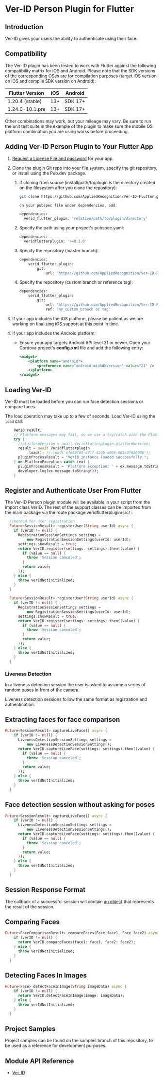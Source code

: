 # Ver-ID Person Plugin for Flutter

## Introduction

Ver-ID gives your users the ability to authenticate using their face.

## Compatibility 

The Ver-ID plugin has been tested to work with Flutter against the following compatibility matrix for iOS and Android.  Please note that the SDK versions of the corresponding OSes are for compilation purposes (target iOS version on iOS and compile SDK version on Android):

| Flutter Version   | iOS       | Android   |
|-----------------  |-------    |---------  |
| 1.20.4 (stable)   | 13+       | SDK 17+   |
| 1.24.0-10.1.pre   | 13+       | SDK 17+   |


Other combinations may work, but your mileage may vary.  Be sure to run the unit test suite in the example of the plugin to make sure the mobile OS platform combination you are using works before proceeding.

## Adding Ver-ID Person Plugin to Your Flutter App

1. [Request a License File and password](https://dev.ver-id.com/admin/register) for your app.
1. Clone the plugin Git repo into your file system, specify the git repository, or install using the Pub.dev package.  


	1. If cloning from source (install/path/to/plugin is the directory created on the filesystem after you clone the repository):

		~~~bash
		git clone https://github.com/AppliedRecognition/Ver-ID-Flutter.git on your filesystem

		on your pubspec file under dependencies, add:

		dependencies:
		  verid_flutter_plugin: 'relative/path/to/plugin/directory'
		~~~

	1. Specify the path using your project's pubspec.yaml:

		~~~bash
		dependencies:
          veridflutterplugin: '>=0.1.0'
		~~~

    1. Specify the repository (master branch):
        ~~~bash
        dependencies:
            verid_flutter_plugin:
                git:
                    url: 'https://github.com/AppliedRecognition/Ver-ID-Flutter.git'
        ~~~

    1. Specify the repository (custom branch or reference tag):
        ~~~bash
        dependencies:
            verid_flutter_plugin:
                git:
                    url: 'https://github.com/AppliedRecognition/Ver-ID-Flutter.git'
                    ref: 'my_custom_branch or tag'
        ~~~


1. If your app includes the iOS platform, please be patient as we are working on finalizing iOS support at this point in time.
4. If your app includes the Android platform:
    - Ensure your app targets Android API level 21 or newer. Open your Cordova project's **config.xml** file and add the following entry:
        
        ~~~xml
        <widget>
            <platform name="android">
                <preference name="android-minSdkVersion" value="21" />
            </platform>
        </widget>
        ~~~    
   
## Loading Ver-ID

Ver-ID must be loaded before you can run face detection sessions or compare faces.

The load operation may take up to a few of seconds. Load Ver-ID using the `load` call:

~~~dart
    VerID result;
    // Platform messages may fail, so we use a try/catch with the PlatformException
    try {
      //platformVersion = await Veridflutterplugin.platformVersion;
      result = await Veridflutterplugin
          .load(); //.load('efe89f85-b71f-422b-a068-605c3f62603b');
      pluginProcessResult = "VerID instance loaded successfully.";
    } on PlatformException catch (ex) {
      pluginProcessResult = 'Platform Exception: ' + ex.message.toString();
      developer.log(ex.message.toString());
    }
~~~

## Register and Authenticate User From Flutter
The Ver-ID Person plugin module will be available in your script from the import class VerID.  The rest of the support classes can be imported from the main package via the route package:veridflutterplugin/src/ :

~~~dart
  //method for user registration
  Future<SessionResult> registerUser(String userId) async {
    if (verID != null) {
      RegistrationSessionSettings settings =
          new RegistrationSessionSettings(userId: userId);
      settings.showResult = true;
      return VerID.register(settings: settings).then((value) {
        if (value == null) {
          throw 'Session canceled';
        }
        return value;
      });
    } else {
      throw verIdNotInitialized;
    }
  }
  
  Future<SessionResult> registerUser(String userId) async {
    if (verID != null) {
      RegistrationSessionSettings settings =
          new RegistrationSessionSettings(userId: userId);
      settings.showResult = true;
      return VerID.register(settings: settings).then((value) {
        if (value == null) {
          throw 'Session canceled';
        }
        return value;
      });
    } else {
      throw verIdNotInitialized;
    }
  }
~~~


### Liveness Detection

In a liveness detection session the user is asked to assume a series of random poses in front of the camera.

Liveness detection sessions follow the same format as registration and authentication.

## Extracting faces for face comparison

~~~dart
Future<SessionResult> captureLiveFace() async {
    if (verID != null) {
      LivenessDetectionSessionSettings settings =
          new LivenessDetectionSessionSettings();
      return VerID.captureLiveFace(settings: settings).then((value) {
        if (value == null) {
          throw 'Session canceled';
        }
        return value;
      });
    } else {
      throw verIdNotInitialized;
    }
  }
~~~

## Face detection session without asking for poses

~~~dart
Future<SessionResult> captureLiveFace() async {
    if (verID != null) {
      LivenessDetectionSessionSettings settings =
          new LivenessDetectionSessionSettings();
      return VerID.captureLiveFace(settings: settings).then((value) {
        if (value == null) {
          throw 'Session canceled';
        }
        return value;
      });
    } else {
      throw verIdNotInitialized;
    }
  }
~~~

## Session Response Format
The callback of a successful session will contain [an object](https://appliedrecognition.github.io/Ver-ID-Person-Cordova-Plugin/classes/_ver_id_.sessionresult.html) that represents the result of the session.

## Comparing Faces

~~~dart
Future<FaceComparisonResult> compareFaces(Face face1, Face face2) async {
    if (verID != null) {
      return VerID.compareFaces(face1: face1, face2: face2);
    } else {
      throw verIdNotInitialized;
    }
  }
~~~

## Detecting Faces In Images

~~~dart
Future<Face> detectFaceInImage(String imageData) async {
    if (verID != null) {
      return VerID.detectFaceInImage(image: imageData);
    } else {
      throw verIdNotInitialized;
    }
  }
~~~

## Project Samples
Project samples can be found on the samples branch of this repository, to be used as a reference for development purposes.

## Module API Reference
- [Ver-ID](https://appliedrecognition.github.io/Ver-ID-Person-Cordova-Plugin/modules/_ver_id_.html)
